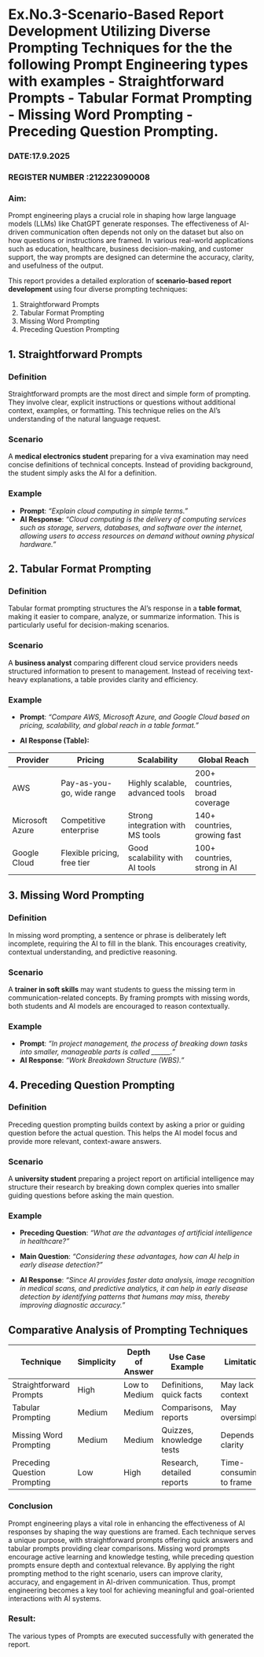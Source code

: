 # Ex.No.3-Scenario-Based Report Development Utilizing Diverse Prompting Techniques for the the following Prompt Engineering types with examples - Straightforward Prompts - Tabular Format Prompting - Missing Word Prompting - Preceding Question Prompting.

### DATE:17.9.2025                                                                       
### REGISTER NUMBER :212223090008


### Aim:

Prompt engineering plays a crucial role in shaping how large language models (LLMs) like ChatGPT generate responses. The effectiveness of AI-driven communication often depends not only on the dataset but also on how questions or instructions are framed. In various real-world applications such as education, healthcare, business decision-making, and customer support, the way prompts are designed can determine the accuracy, clarity, and usefulness of the output.

This report provides a detailed exploration of **scenario-based report development** using four diverse prompting techniques:

1. Straightforward Prompts
2. Tabular Format Prompting
3. Missing Word Prompting
4. Preceding Question Prompting


## 1. Straightforward Prompts


### Definition

Straightforward prompts are the most direct and simple form of prompting. They involve clear, explicit instructions or questions without additional context, examples, or formatting. This technique relies on the AI’s understanding of the natural language request.

### Scenario

A **medical electronics student** preparing for a viva examination may need concise definitions of technical concepts. Instead of providing background, the student simply asks the AI for a definition.

### Example

* **Prompt**: *“Explain cloud computing in simple terms.”*
* **AI Response**: *“Cloud computing is the delivery of computing services such as storage, servers, databases, and software over the internet, allowing users to access resources on demand without owning physical hardware.”*


## 2. Tabular Format Prompting


### Definition

Tabular format prompting structures the AI’s response in a **table format**, making it easier to compare, analyze, or summarize information. This is particularly useful for decision-making scenarios.

### Scenario

A **business analyst** comparing different cloud service providers needs structured information to present to management. Instead of receiving text-heavy explanations, a table provides clarity and efficiency.

### Example

* **Prompt**: *“Compare AWS, Microsoft Azure, and Google Cloud based on pricing, scalability, and global reach in a table format.”*

* **AI Response (Table):**

| Provider        | Pricing                     | Scalability                      | Global Reach                   |
| --------------- | --------------------------- | -------------------------------- | ------------------------------ |
| AWS             | Pay-as-you-go, wide range   | Highly scalable, advanced tools  | 200+ countries, broad coverage |
| Microsoft Azure | Competitive enterprise      | Strong integration with MS tools | 140+ countries, growing fast   |
| Google Cloud    | Flexible pricing, free tier | Good scalability with AI tools   | 100+ countries, strong in AI   |



## 3. Missing Word Prompting


### Definition

In missing word prompting, a sentence or phrase is deliberately left incomplete, requiring the AI to fill in the blank. This encourages creativity, contextual understanding, and predictive reasoning.

### Scenario

A **trainer in soft skills** may want students to guess the missing term in communication-related concepts. By framing prompts with missing words, both students and AI models are encouraged to reason contextually.

### Example

* **Prompt**: *“In project management, the process of breaking down tasks into smaller, manageable parts is called \_\_\_\_\_\_.”*
* **AI Response**: *“Work Breakdown Structure (WBS).”*

## 4. Preceding Question Prompting

### Definition

Preceding question prompting builds context by asking a prior or guiding question before the actual question. This helps the AI model focus and provide more relevant, context-aware answers.

### Scenario

A **university student** preparing a project report on artificial intelligence may structure their research by breaking down complex queries into smaller guiding questions before asking the main question.

### Example

* **Preceding Question**: *“What are the advantages of artificial intelligence in healthcare?”*

* **Main Question**: *“Considering these advantages, how can AI help in early disease detection?”*

* **AI Response**: *“Since AI provides faster data analysis, image recognition in medical scans, and predictive analytics, it can help in early disease detection by identifying patterns that humans may miss, thereby improving diagnostic accuracy.”*
  


## Comparative Analysis of Prompting Techniques

| Technique                    | Simplicity | Depth of Answer | Use Case Example           | Limitation              |
| ---------------------------- | ---------- | --------------- | -------------------------- | ----------------------- |
| Straightforward Prompts      | High       | Low to Medium   | Definitions, quick facts   | May lack context        |
| Tabular Prompting            | Medium     | Medium          | Comparisons, reports       | May oversimplify        |
| Missing Word Prompting       | Medium     | Medium          | Quizzes, knowledge tests   | Depends on clarity      |
| Preceding Question Prompting | Low        | High            | Research, detailed reports | Time-consuming to frame |



### Conclusion 

Prompt engineering plays a vital role in enhancing the effectiveness of AI responses by shaping the way questions are framed. Each technique serves a unique purpose, with straightforward prompts offering quick answers and tabular prompts providing clear comparisons. Missing word prompts encourage active learning and knowledge testing, while preceding question prompts ensure depth and contextual relevance. By applying the right prompting method to the right scenario, users can improve clarity, accuracy, and engagement in AI-driven communication. Thus, prompt engineering becomes a key tool for achieving meaningful and goal-oriented interactions with AI systems.


### Result: 
The various types of Prompts are executed successfully with generated the report.

